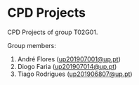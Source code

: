 # CPD Projects

CPD Projects of group T02G01.

Group members:

1. André Flores (up201907001@up.pt)
2. Diogo Faria (up201907014@up.pt)
3. Tiago Rodrigues (up201906807@up.pt)
